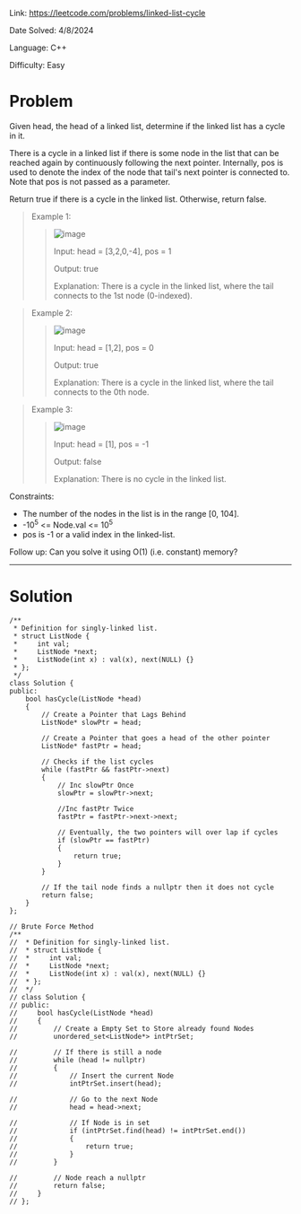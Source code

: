 Link: https://leetcode.com/problems/linked-list-cycle

Date Solved: 4/8/2024

Language: C++

Difficulty: Easy

# Problem

Given head, the head of a linked list, determine if the linked list has a cycle in it.

There is a cycle in a linked list if there is some node in the list that can be reached again by continuously following the next pointer. Internally, pos is used to denote the index of the node that tail's next pointer is connected to. Note that pos is not passed as a parameter.

Return true if there is a cycle in the linked list. Otherwise, return false.

>Example 1:
>
>>![image](https://github.com/BrianDang03/Leet-Code-Solved/assets/124744302/5f2d9349-0187-48a5-900e-133f8dac4441)
>>
>>Input: head = [3,2,0,-4], pos = 1
>>
>>Output: true
>>
>>Explanation: There is a cycle in the linked list, where the tail connects to the 1st node (0-indexed).

>Example 2:
>
>>![image](https://github.com/BrianDang03/Leet-Code-Solved/assets/124744302/e46b8234-c0d8-43a6-adc0-5d8749a21baf)
>>
>>Input: head = [1,2], pos = 0
>>
>>Output: true
>>
>>Explanation: There is a cycle in the linked list, where the tail connects to the 0th node.

>Example 3:
>
>>![image](https://github.com/BrianDang03/Leet-Code-Solved/assets/124744302/a822f03a-28c3-4a2b-a66f-ae4c1f3930a3)
>>
>>Input: head = [1], pos = -1
>>
>>Output: false
>>
>>Explanation: There is no cycle in the linked list.
 
Constraints:

- The number of the nodes in the list is in the range [0, 104].
- -10<sup>5</sup> <= Node.val <= 10<sup>5</sup>
- pos is -1 or a valid index in the linked-list.
 

Follow up: Can you solve it using O(1) (i.e. constant) memory?

---

# Solution

```
/**
 * Definition for singly-linked list.
 * struct ListNode {
 *     int val;
 *     ListNode *next;
 *     ListNode(int x) : val(x), next(NULL) {}
 * };
 */
class Solution {
public:
    bool hasCycle(ListNode *head) 
    {
        // Create a Pointer that Lags Behind
        ListNode* slowPtr = head;

        // Create a Pointer that goes a head of the other pointer
        ListNode* fastPtr = head;

        // Checks if the list cycles
        while (fastPtr && fastPtr->next)
        {
            // Inc slowPtr Once
            slowPtr = slowPtr->next;
            
            //Inc fastPtr Twice
            fastPtr = fastPtr->next->next;

            // Eventually, the two pointers will over lap if cycles
            if (slowPtr == fastPtr)
            {
                return true;
            }
        }  

        // If the tail node finds a nullptr then it does not cycle 
        return false;
    }
};

// Brute Force Method
/**
//  * Definition for singly-linked list.
//  * struct ListNode {
//  *     int val;
//  *     ListNode *next;
//  *     ListNode(int x) : val(x), next(NULL) {}
//  * };
//  */
// class Solution {
// public:
//     bool hasCycle(ListNode *head) 
//     {
//         // Create a Empty Set to Store already found Nodes
//         unordered_set<ListNode*> intPtrSet;

//         // If there is still a node
//         while (head != nullptr)
//         {
//             // Insert the current Node
//             intPtrSet.insert(head);
            
//             // Go to the next Node
//             head = head->next;

//             // If Node is in set
//             if (intPtrSet.find(head) != intPtrSet.end())
//             {
//                 return true;
//             }
//         }   

//         // Node reach a nullptr
//         return false;
//     }
// };
```

